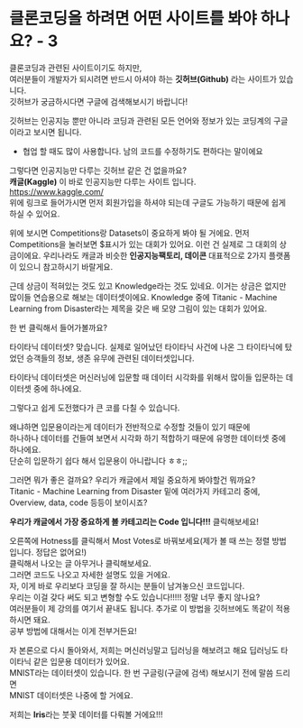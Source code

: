 # 클론코딩을 하려면 어떤 사이트를 봐야 하나요? - 3

클론코딩과 관련된 사이트이기도 하지만,  
여러분들이 개발자가 되시려면 반드시 아셔야 하는 **깃허브(Github)** 라는 사이트가 있습니다.  
깃허브가 궁금하시다면 구글에 검색해보시기 바랍니다!

깃허브는 인공지능 뿐만 아니라 코딩과 관련된 모든 언어와 정보가 있는 코딩계의 구글이라고 보시면 됩니다.  
 + 협업 할 때도 많이 사용합니다. 남의 코드를 수정하기도 편하다는 말이에요

그렇다면 인공지능만 다루는 깃허브 같은 건 없을까요?  
**캐글(Kaggle)** 이 바로 인공지능만 다루는 사이트 입니다.  
https://www.kaggle.com/  
위에 링크로 들어가시면 먼저 회원가입을 하셔야 되는데 구글도 가능하기 때문에 쉽게 하실 수 있어요.

위에 보시면 Competitions랑 Datasets이 중요하게 봐야 될 거에요.
먼저 Competitions을 눌러보면 $표시가 있는 대회가 있어요. 
이런 건 실제로 그 대회의 상금이에요.
우리나라도 캐글과 비슷한 **인공지능팩토리, 데이콘** 대표적으로 2가지 플랫폼이 있으니 참고하시기 바랄게요.

근데 상금이 적혀있는 것도 있고 Knowledge라는 것도 있네요. 이거는 상금은 없지만 많이들 연습용으로 해보는 데이터셋이에요.
Knowledge 중에 Titanic - Machine Learning from Disaster라는 제목을 갖은 배 모양 그림이 있는 대회가 있어요.

한 번 클릭해서 들어가볼까요?

타이타닉 데이터셋? 맞습니다. 실제로 일어났던 타이타닉 사건에 나온 그 타이타닉에 탔었던 승객들의 정보, 생존 유무에 관련된 데이터셋입니다.

타이타닉 데이터셋은 머신러닝에 입문할 때 데이터 시각화를 위해서 많이들 입문하는 데이터셋 중에 하나에요.

그렇다고 쉽게 도전했다가 큰 코를 다칠 수 있습니다.

왜냐하면 입문용이라는게 데이터가 전반적으로 수정할 것들이 있기 때문에  
하나하나 데이터를 건들여 보면서 시각화 하기 적합하기 때문에 유명한 데이터셋 중에 하나에요.  
단순히 입문하기 쉽다 해서 입문용이 아니랍니다 ㅎㅎ;;

그러면 뭐가 좋은 걸까요? 우리가 캐글에서 제일 중요하게 봐야할건 뭐까요?  
Titanic - Machine Learning from Disaster 밑에 여러가지 카테고리 중에,  
Overview, data, code 등등이 보이시죠?

**우리가 캐글에서 가장 중요하게 볼 카테고리는 Code 입니다!!!** 클릭해보세요!

오른쪽에 Hotness를 클릭해서 Most Votes로 바꿔보세요(제가 볼 때 쓰는 정렬 방법입니다. 정답은 없어요!)  
클릭해서 나오는 글 아무거나 클릭해보세요.  
그러면 코드도 나오고 자세한 설명도 있을 거에요.  
자, 이게 바로 우리보다 코딩을 잘 하시는 분들이 남겨놓으신 코드입니다.  
우리는 이걸 갖다 써도 되고 변형할 수도 있습니다!!!!! 정말 너무 좋지 않나요?  
여러분들이 제 강의를 여기서 끝내도 됩니다. 추가로 이 방법을 깃허브에도 똑같이 적용하시면 돼요.  
공부 방법에 대해서는 이게 전부거든요!

자 본론으로 다시 돌아와서,
저희는 머신러닝말고 딥러닝을 해보려고 해요 딥러닝도 타이타닉 같은 입문용 데이터가 있어요.  
MNIST라는 데이터셋이 있습니다. 한 번 구글링(구글에 검색) 해보시기 전에 말씀 드리면  
MNIST 데이터셋은 나중에 할 거에요.

저희는 **Iris**라는 붓꽃 데이터를 다뤄볼 거에요!!! 
